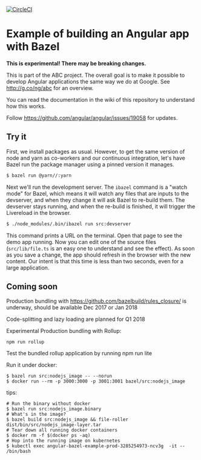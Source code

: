 [![CircleCI](https://circleci.com/gh/alexeagle/angular-bazel-example.svg?style=svg)](https://circleci.com/gh/alexeagle/angular-bazel-example)

# Example of building an Angular app with Bazel

**This is experimental! There may be breaking changes.**

This is part of the ABC project. The overall goal is to make it possible to
develop Angular applications the same way we do at Google.
See http://g.co/ng/abc for an overview.

You can read the documentation in the wiki of this repository to understand how
this works.

Follow https://github.com/angular/angular/issues/19058 for updates.

## Try it

First, we install packages as usual. However, to get the same version of node
and yarn as co-workers and our continuous integration, let's have Bazel run the
package manager using a pinned version it manages.

```bash
$ bazel run @yarn//:yarn
```

Next we'll run the development server. The `ibazel` command is a "watch mode"
for Bazel, which means it will watch any files that are inputs to the devserver,
and when they change it will ask Bazel to re-build them. The devserver stays
running, and when the re-build is finished, it will trigger the Livereload in
the browser.

```bash
$ ./node_modules/.bin/ibazel run src:devserver
```

This command prints a URL on the terminal. Open that page to see the demo app
running. Now you can edit one of the source files (`src/lib/file.ts` is an easy
one to understand and see the effect). As soon as you save a change, the app
should refresh in the browser with the new content. Our intent is that this time
is less than two seconds, even for a large application.

## Coming soon

Production bundling with https://github.com/bazelbuild/rules_closure/ is
underway, should be available Dec 2017 or Jan 2018

Code-splitting and lazy loading are planned for Q1 2018

Experimental Production bundling with Rollup:

```
npm run rollup
```

Test the bundled rollup application by running npm run lite

Run it under docker:

```
$ bazel run src:nodejs_image -- --norun
$ docker run --rm -p 3000:3000 -p 3001:3001 bazel/src:nodejs_image
```

tips:
```
# Run the binary without docker
$ bazel run src:nodejs_image.binary
# What's in the image?
$ bazel build src:nodejs_image && file-roller dist/bin/src/nodejs_image-layer.tar
# Tear down all running docker containers
$ docker rm -f $(docker ps -aq)
# Hop into the running image on kubernetes
$ kubectl exec angular-bazel-example-prod-3285254973-ncv3g  -it -- /bin/bash
```